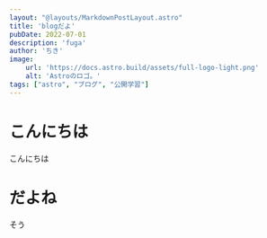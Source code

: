 ```yaml
---
layout: "@layouts/MarkdownPostLayout.astro"
title: 'blogだよ'
pubDate: 2022-07-01
description: 'fuga'
author: 'ちき'
image:
    url: 'https://docs.astro.build/assets/full-logo-light.png'
    alt: 'Astroのロゴ。'
tags: ["astro", "ブログ", "公開学習"]
---
```


# こんにちは
こんにちは

# だよね
そう
